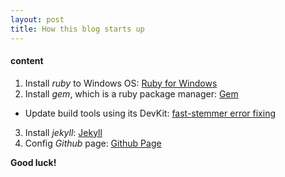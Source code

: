 ```yaml
---
layout: post
title: How this blog starts up
---
```


#### content
1. Install _ruby_ to Windows OS: [Ruby for Windows](http://rubyinstaller.org/)
2. Install _gem_, which is a ruby package manager: [Gem](https://rubygems.org/pages/download)
 * Update build tools using its DevKit: [fast-stemmer error fixing](http://flatshaded.com/2013/05/installing-jekyll-on-windows/)
3. Install _jekyll_: [Jekyll](http://jekyllrb.com/docs/installation/)
4. Config _Github_ page: [Github Page](https://help.github.com/articles/using-jekyll-with-pages/)

__Good luck!__